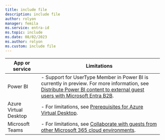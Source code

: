 ```yaml
---
title: include file
description: include file
author: rolyon
manager: femila
ms.service: entra-id
ms.topic: include
ms.date: 08/02/2023
ms.author: rolyon
ms.custom: include file
---
```


| App or service | Limitations |
| --- | --- |
| Power BI | - Support for UserType Member in Power BI is currently in preview. For more information, see [Distribute Power BI content to external guest users with Microsoft Entra B2B](/fabric/enterprise/powerbi/service-admin-entra-b2b). |
| Azure Virtual Desktop | - For limitations, see [Prerequisites for Azure Virtual Desktop](/azure/virtual-desktop/prerequisites#users). |
| Microsoft Teams | - For limitations, see [Collaborate with guests from other Microsoft 365 cloud environments](/microsoft-365/solutions/collaborate-guests-cross-cloud). |

